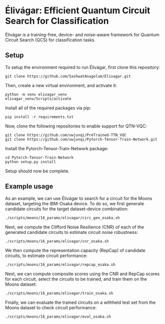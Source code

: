 # Élivágar: Efficient Quantum Circuit Search for Classification

Élivágar is a training-free, device- and noise-aware framework for Quantum Circuit Search (QCS) for classification tasks.

## Setup

To setup the environment required to run Élivágar, first clone this repository:

```
git clone https://github.com/SashwatAnagolum/Elivagar.git
```

Then, create a new virtual environment, and activate it:

```
python -m venv elivagar_venv
elivagar_venv/Scripts/activate
```

Install all of the required packages via pip:

```
pip install -r requirements.txt
```

Now, clone the following repositories to enable support for QTN-VQC:

```
git clone https://github.com/uwjunqi/PreTrained-TTN_VQC
git clone https://github.com/uwjunqi/Pytorch-Tensor-Train-Network.git
```

Install the Pytorch-Tensor-Train-Network package:

```
cd Pytorch-Tensor-Train-Network
python setup.py install
```

Setup should now be complete.

## Example usage

As an example, we can use Élivágar to search for a circuit for the Moons dataset, targeting the IBM-Osaka device. To do so, we first generate candidate circuits for the target dataset-device combination:

```
./scripts/moons/16_params/elivagar/circ_gen_osaka.sh
```

Next, we compute the Clifford Noise Resilience (CNR) of each of the generated candidate circuits to estimate circuit noise robustness:

```
./scripts/moons/16_params/elivagar/cnr_osaka.sh
```

We then compute the representation capacity (RepCap) of candidate circuits, to estimate circuit performance:

```
./scripts/moons/16_params/elivagar/repcap_osaka.sh
```

Next, we can compute composite scores using the CNR and RepCap scores for each circuit, select the circuits to be trained, and train them on the Moons dataset:

```
./scripts/moons/16_params/elivagar/train_osaka.sh
```

Finally, we can evaluate the trained circuits on a withheld test set from the Moons dataset to check circuit performance:

```
./scripts/moons/16_params/elivagar/eval_osaka.sh
```